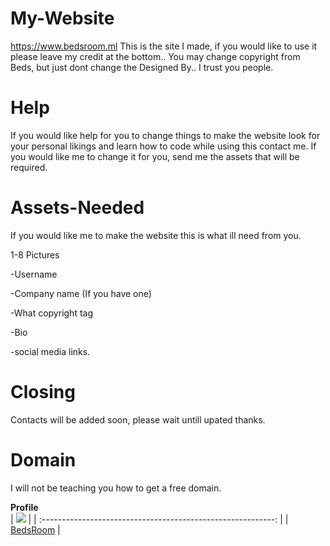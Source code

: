 # My-Website
https://www.bedsroom.ml
This is the site I made, if you would like to use it please leave my credit at the bottom.. You may change copyright from Beds, but just dont change the Designed By.. I trust you people.

# Help
If you would like help for you to change things to make the website look for your personal likings and learn how to code while using this contact me.
If you would like me to change it for you, send me the assets that will be required.

# Assets-Needed
If you would like me to make the website this is what ill need from you.

1-8 Pictures

-Username

-Company name (If you have one)

-What copyright tag

-Bio

-social media links.


# Closing
Contacts will be added soon, please wait untill upated thanks.

# Domain
I will not be teaching you how to get a free domain.

**Profile**  
  | <img src = "https://avatars.githubusercontent.com/u/91224083?v=4"> | 
| :----------------------------------------------------------: | 
|     [BedsRoom](https://github.com/bedsroom) |   
